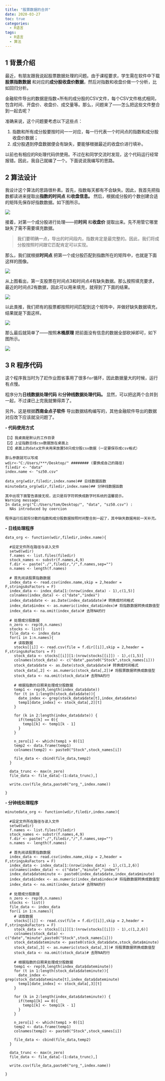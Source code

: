 ```yaml
---
title: "股票数据的合并"
date: 2020-03-27
toc: true
categories:
  - R语言
tags:
  - R语言
  - 算法
---
```



## 1 背景介绍
最近，有朋友跟我说起股票数据处理的问题。由于课程要求，学生需在软件中下载**股票指数数据** 和对应的**成分股收盘价数据**，然后对指数和收盘价做一个分析，比如回归分析。

金融软件导出的数据是指数+所有的成分股的CSV文件，每个CSV文件格式相同，包含时间、开盘价、收盘价、成交量等。那么，问题来了——怎么把这些文件整合到一起去呢？

准确来说，这个问题要考虑以下这些点：

1. 指数和所有成分股要按时间一一对应，每一行代表一个时间点的指数和成分股收盘价数据；
2. 成分股遇到停盘数据便会有缺失，要能够根据最近的收盘价进行填补。

以前也有相应的R处理代码供使用。不过在和同学交流时发现，这个代码运行经常报错。因此，我自己就编了一个。下面说说我编写的思路。

## 2 算法设计
我设计这个算法的思路很朴素。首先，指数每天都有不会缺失。因此，我首先把指数都读进来提取出**指数的时间点** 和**收盘信息。** 然后，根据成分股的个数创建合适的矩阵先保存好指数数据。如下图所示。

![](/stock-organization/index.png)

接着，对第一个成分股进行处理——把**时间** 和**收盘价** 提取出来。先不用管它哪里缺失了需不需要填充数据。

> 我们要明确一点，导出的时间段内，指数肯定是最完整的。因此，我们将成分股按照时间跟它匹配肯定可以实现。

那么，我们就根据**时间点** 把第一个成分股匹配到指数所在的矩阵中，也就是下面这样的图像。

![](/stock-organization/stock1.png)

从上图看出，第一支股票在时间点3和时间点4有缺失数据。那么按照填充要求，最近的时间点2有数据，因此可以用来填充，就得到了下面的结果。

![](/stock-organization/addstock1.png)

以此类推，我们把有的股票都按照时间匹配到这个矩阵中，并做好缺失数据填充，结果就是下面这样。

![](/stock-organization/addstockp.png)

那么最后就简单了——按照**木桶原理** 把前面没有信息的数据全部砍掉即可，如下图所示。

![](/stock-organization/allinone.png)


## 3 R 程序代码
这个程序我当时为了赶作业图省事用了很多`for`循环，因此数据量大的时候，运行有点慢。

程序分为**日线数据处理代码** 和**分钟线数据处理代码。** 显然，可以把这两个合并到一起，不过课已上完我就懒得弄了。

另外，这是根据**西南金点子软件** 导出数据结构编写的，其他金融软件导出的数据对应改下应该就没问题了。

**- 代码使用方式**

```r{.line-numbers}
【1】我桌面是默认的工作目录
【2】上证指数日线csv数据放在桌面上
【3】桌面上的data文件夹用来放置50只成分股csv数据（一定要保存成csv格式）

那么参数就可以写成
wdir<-"C:/Users/***/Desktop/" ######## (要换成自己的路径)
filedir <- "data"
index.name <- "sz50.csv"

data_org(wdir,filedir,index.name)## 日线数据函数
minutedata_org(wdir,filedir,index.name)## 分钟线数据函数

其中出现下面警告直接无视，这只是将字符转换成数字时系统的温馨提示。
Warning message:
In data_org("C:/Users/tom/Desktop/", "data", "sz50.csv") :
  NAs introduced by coercion
  
程序运行后就将分散的指数和成分股数据按照时间整合到一起了，其中缺失数据用前一天补充。
```

**- 日线处理程序**

```r{.line-numbers}
data_org <- function(wdir,filedir,index.name){
  
  #设定文件所在路径与读入文件
  setwd(wdir)
  f.names <- list.files(filedir)
  stock_names <- substr(f.names,4,9)
  f.dir <- paste("./",filedir,"/",f.names,sep="")
  n.names <- length(f.names)
  
  # 首先阅读股票指数数据
  index_data <- read.csv(index.name,skip = 2,header = F,stringsAsFactors = F)
  index_data <- index_data[1:(nrow(index_data) - 1),c(1,5)]
  colnames(index_data) <- c("date","index")
  index_data$date <- as.Date(index_data$date)# 转换成时间格式
  index_data$index <- as.numeric(index_data$index)# 将指数数据转换成数值型
  index_data <- na.omit(index_data)# 去除NA的行
  
  # 处理成分股数据
  n_zero <- rep(0,n.names)
  stocks <- list()
  file_data <- index_data
  for(i in 1:n.names){
    # 读取数据
    stocks[[i]] <- read.csv(file = f.dir[[i]],skip = 2,header = F,stringsAsFactors = F)
    stock_data <- stocks[[i]][1:(nrow(stocks[[i]]) - 1),c(1,5)]
    colnames(stock_data) <- c("date",paste0("Stock",stock_names[i]))
    stock_data$date <- as.Date(stock_data$date)# 转换成时间格式
    stock_data[,2] <- as.numeric(stock_data[,2])# 将股票数据转换成数值型
    stock_data <- na.omit(stock_data)# 去除NA的行
    
    # 根据指数的日期来处理成分股数据
    temp1 <- rep(0,length(index_data$date))
    for (t in 1:length(stock_data$date)){
      date_index <- grep(stock_data$date[t],index_data$date)
      temp1[date_index] <- stock_data[,2][t]
    }
    
    for (k in 2:length(index_data$date)) {
      if(temp1[k] == 0){
        temp1[k] <- temp1[k - 1]
      }
    }
    
    n_zero[i] <- which(temp1 > 0)[1]
    temp2 <- data.frame(temp1)
    colnames(temp2) <- paste0("Stock",stock_names[i])

    file_data <- cbind(file_data,temp2)
  }
  
  data_trunc <- max(n_zero)
  file_data <- file_data[-(1:data_trunc),]
  
  write.csv(file_data,paste0("org_",index.name))
  
}
```

**- 分钟线处理程序**
```r{.line-numbers}
minutedata_org <- function(wdir,filedir,index.name){
  
  #设定文件所在路径与读入文件
  setwd(wdir)
  f.names <- list.files(filedir)
  stock_names <- substr(f.names,4,9)
  f.dir <- paste("./",filedir,"/",f.names,sep="")
  n.names <- length(f.names)
  
  # 首先阅读股票指数数据
  index_data <- read.csv(index.name,skip = 2,header = F,stringsAsFactors = F)
  index_data <- index_data[1:(nrow(index_data) - 1),c(1,2,6)]
  colnames(index_data) <- c("date","minute","index")
  index_data$dateminute <- paste0(index_data$date,index_data$minute)
  index_data$index <- as.numeric(index_data$index)# 将指数数据转换成数值型
  index_data <- na.omit(index_data)# 去除NA的行
  
  # 处理成分股数据
  n_zero <- rep(0,n.names)
  stocks <- list()
  file_data <- index_data
  for(i in 1:n.names){
    # 读取数据
    stocks[[i]] <- read.csv(file = f.dir[[i]],skip = 2,header = F,stringsAsFactors = F)
    stock_data <- stocks[[i]][1:(nrow(stocks[[i]]) - 1),c(1,2,6)]
    colnames(stock_data) <- c("date","minute",paste0("Stock",stock_names[i]))
    stock_data$dateminute <- paste0(stock_data$date,stock_data$minute)
    stock_data[,3] <- as.numeric(stock_data[,3])# 将股票数据转换成数值型
    stock_data <- na.omit(stock_data)# 去除NA的行
    
    # 根据指数的日期来处理成分股数据
    temp1 <- rep(0,length(index_data$dateminute))
    for (t in 1:length(stock_data$dateminute)){
      date_index <- grep(stock_data$dateminute[t],index_data$dateminute)
      temp1[date_index] <- stock_data[,3][t]
    }
    
    for (k in 2:length(index_data$dateminute)) {
      if(temp1[k] == 0){
        temp1[k] <- temp1[k - 1]
      }
    }
    
    n_zero[i] <- which(temp1 > 0)[1]
    temp2 <- data.frame(temp1)
    colnames(temp2) <- paste0("Stock",stock_names[i])
    
    file_data <- cbind(file_data,temp2)
  }
  
  data_trunc <- max(n_zero)
  file_data <- file_data[-(1:data_trunc),]
  
  write.csv(file_data,paste0("org_",index.name))
  
}
```